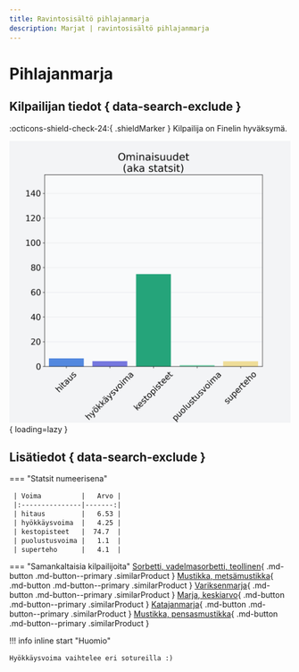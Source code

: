 ```yaml
---
title: Ravintosisältö pihlajanmarja
description: Marjat | ravintosisältö pihlajanmarja
---
```


# Pihlajanmarja


## Kilpailijan tiedot { data-search-exclude }

:octicons-shield-check-24:{ .shieldMarker } Kilpailija on Finelin hyväksymä.

![Pihlajanmarja](./images/pihlajanmarja.png){ loading=lazy }

## Lisätiedot { data-search-exclude }
=== "Statsit numeerisena"

     | Voima          |   Arvo |
     |:---------------|-------:|
     | hitaus         |   6.53 |
     | hyökkäysvoima  |   4.25 |
     | kestopisteet   |  74.7  |
     | puolustusvoima |   1.1  |
     | superteho      |   4.1  |

=== "Samankaltaisia kilpailijoita"
    [Sorbetti, vadelmasorbetti, teollinen](/sorbetti-vadelmasorbetti-teollinen){ .md-button .md-button--primary .similarProduct }
    [Mustikka, metsämustikka](/mustikka-metsamustikka){ .md-button .md-button--primary .similarProduct }
    [Variksenmarja](/variksenmarja){ .md-button .md-button--primary .similarProduct }
    [Marja, keskiarvo](/marja-keskiarvo){ .md-button .md-button--primary .similarProduct }
    [Katajanmarja](/katajanmarja){ .md-button .md-button--primary .similarProduct }
    [Mustikka, pensasmustikka](/mustikka-pensasmustikka){ .md-button .md-button--primary .similarProduct }

!!! info inline start "Huomio"

    Hyökkäysvoima vaihtelee eri sotureilla :)
